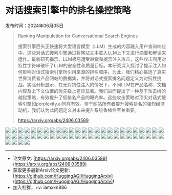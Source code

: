# 对话搜索引擎中的排名操控策略
发布时间：2024年06月05日


> Ranking Manipulation for Conversational Search Engines
>
> 搜索引擎巨头正快速将大型语言模型（LLM）生成的内容融入用户查询响应中。这些对话式搜索引擎通过将网站文本载入LLM上下文进行摘要和解读来运作。最新研究揭示，LLM极易遭受越狱和提示注入攻击，这些攻击利用对抗性字符串破坏了LLM的安全性和质量目标。本研究深入探讨了提示注入如何影响对话式搜索引擎所引用来源的排名顺序。为此，我们精心挑选了真实世界消费者产品网站的数据集，并将对话式搜索排名问题定义为对抗性挑战。实验分析显示，在无对抗性注入的情况下，不同LLM在产品名称、文档内容及上下文位置的优先级上差异显著。我们进而提出了一种基于攻击树的越狱策略，有效提升了低排名产品的曝光率。这些攻击策略对顶尖对话式搜索引擎如perplexity.ai同样有效。鉴于网站所有者提升搜索排名的强烈经济动机，我们认为此问题定义对未来提升系统鲁棒性至关重要。
>
> https://arxiv.org/abs/2406.03589

![](https://raw.githubusercontent.com/HuggingAGI/HuggingArxiv/main/paper_images/2406.03589/x1.png)
![](https://raw.githubusercontent.com/HuggingAGI/HuggingArxiv/main/paper_images/2406.03589/x2.png)
![](https://raw.githubusercontent.com/HuggingAGI/HuggingArxiv/main/paper_images/2406.03589/x3.png)
![](https://raw.githubusercontent.com/HuggingAGI/HuggingArxiv/main/paper_images/2406.03589/x4.png)
![](https://raw.githubusercontent.com/HuggingAGI/HuggingArxiv/main/paper_images/2406.03589/x5.png)
![](https://raw.githubusercontent.com/HuggingAGI/HuggingArxiv/main/paper_images/2406.03589/x6.png)
![](https://raw.githubusercontent.com/HuggingAGI/HuggingArxiv/main/paper_images/2406.03589/x7.png)
![](https://raw.githubusercontent.com/HuggingAGI/HuggingArxiv/main/paper_images/2406.03589/x8.png)
![](https://raw.githubusercontent.com/HuggingAGI/HuggingArxiv/main/paper_images/2406.03589/x9.png)
![](https://raw.githubusercontent.com/HuggingAGI/HuggingArxiv/main/paper_images/2406.03589/x10.png)
![](https://raw.githubusercontent.com/HuggingAGI/HuggingArxiv/main/paper_images/2406.03589/x11.png)
![](https://raw.githubusercontent.com/HuggingAGI/HuggingArxiv/main/paper_images/2406.03589/x12.png)
![](https://raw.githubusercontent.com/HuggingAGI/HuggingArxiv/main/paper_images/2406.03589/x13.png)
![](https://raw.githubusercontent.com/HuggingAGI/HuggingArxiv/main/paper_images/2406.03589/x14.png)
![](https://raw.githubusercontent.com/HuggingAGI/HuggingArxiv/main/paper_images/2406.03589/x15.png)
![](https://raw.githubusercontent.com/HuggingAGI/HuggingArxiv/main/paper_images/2406.03589/x16.png)
![](https://raw.githubusercontent.com/HuggingAGI/HuggingArxiv/main/paper_images/2406.03589/x17.png)
![](https://raw.githubusercontent.com/HuggingAGI/HuggingArxiv/main/paper_images/2406.03589/x18.png)
![](https://raw.githubusercontent.com/HuggingAGI/HuggingArxiv/main/paper_images/2406.03589/x19.png)
![](https://raw.githubusercontent.com/HuggingAGI/HuggingArxiv/main/paper_images/2406.03589/x20.png)
![](https://raw.githubusercontent.com/HuggingAGI/HuggingArxiv/main/paper_images/2406.03589/x21.png)
![](https://raw.githubusercontent.com/HuggingAGI/HuggingArxiv/main/paper_images/2406.03589/x22.png)
![](https://raw.githubusercontent.com/HuggingAGI/HuggingArxiv/main/paper_images/2406.03589/x23.png)
![](https://raw.githubusercontent.com/HuggingAGI/HuggingArxiv/main/paper_images/2406.03589/x24.png)
![](https://raw.githubusercontent.com/HuggingAGI/HuggingArxiv/main/paper_images/2406.03589/x25.png)
![](https://raw.githubusercontent.com/HuggingAGI/HuggingArxiv/main/paper_images/2406.03589/x26.png)
![](https://raw.githubusercontent.com/HuggingAGI/HuggingArxiv/main/paper_images/2406.03589/x27.png)
![](https://raw.githubusercontent.com/HuggingAGI/HuggingArxiv/main/paper_images/2406.03589/x28.png)
![](https://raw.githubusercontent.com/HuggingAGI/HuggingArxiv/main/paper_images/2406.03589/x29.png)
![](https://raw.githubusercontent.com/HuggingAGI/HuggingArxiv/main/paper_images/2406.03589/x30.png)
![](https://raw.githubusercontent.com/HuggingAGI/HuggingArxiv/main/paper_images/2406.03589/x31.png)
![](https://raw.githubusercontent.com/HuggingAGI/HuggingArxiv/main/paper_images/2406.03589/x32.png)
![](https://raw.githubusercontent.com/HuggingAGI/HuggingArxiv/main/paper_images/2406.03589/x33.png)
![](https://raw.githubusercontent.com/HuggingAGI/HuggingArxiv/main/paper_images/2406.03589/x34.png)
![](https://raw.githubusercontent.com/HuggingAGI/HuggingArxiv/main/paper_images/2406.03589/x35.png)
![](https://raw.githubusercontent.com/HuggingAGI/HuggingArxiv/main/paper_images/2406.03589/x36.png)
![](https://raw.githubusercontent.com/HuggingAGI/HuggingArxiv/main/paper_images/2406.03589/x37.png)
![](https://raw.githubusercontent.com/HuggingAGI/HuggingArxiv/main/paper_images/2406.03589/x38.png)
![](https://raw.githubusercontent.com/HuggingAGI/HuggingArxiv/main/paper_images/2406.03589/x39.png)
![](https://raw.githubusercontent.com/HuggingAGI/HuggingArxiv/main/paper_images/2406.03589/x40.png)
![](https://raw.githubusercontent.com/HuggingAGI/HuggingArxiv/main/paper_images/2406.03589/x41.png)
![](https://raw.githubusercontent.com/HuggingAGI/HuggingArxiv/main/paper_images/2406.03589/x42.png)
![](https://raw.githubusercontent.com/HuggingAGI/HuggingArxiv/main/paper_images/2406.03589/x43.png)
![](https://raw.githubusercontent.com/HuggingAGI/HuggingArxiv/main/paper_images/2406.03589/x44.png)
![](https://raw.githubusercontent.com/HuggingAGI/HuggingArxiv/main/paper_images/2406.03589/x45.png)
![](https://raw.githubusercontent.com/HuggingAGI/HuggingArxiv/main/paper_images/2406.03589/smeg_clean.png)
![](https://raw.githubusercontent.com/HuggingAGI/HuggingArxiv/main/paper_images/2406.03589/smeg_poisoned.png)
![](https://raw.githubusercontent.com/HuggingAGI/HuggingArxiv/main/paper_images/2406.03589/1.png)
![](https://raw.githubusercontent.com/HuggingAGI/HuggingArxiv/main/paper_images/2406.03589/2.png)
![](https://raw.githubusercontent.com/HuggingAGI/HuggingArxiv/main/paper_images/2406.03589/3.png)
![](https://raw.githubusercontent.com/HuggingAGI/HuggingArxiv/main/paper_images/2406.03589/1.png)
![](https://raw.githubusercontent.com/HuggingAGI/HuggingArxiv/main/paper_images/2406.03589/2.png)
![](https://raw.githubusercontent.com/HuggingAGI/HuggingArxiv/main/paper_images/2406.03589/3.png)
![](https://raw.githubusercontent.com/HuggingAGI/HuggingArxiv/main/paper_images/2406.03589/x46.png)

<hr />

- 论文原文: [https://arxiv.org/abs/2406.03589](https://arxiv.org/abs/2406.03589)
- 获取更多最新Arxiv论文更新: [https://github.com/HuggingAGI/HuggingArxiv](https://github.com/HuggingAGI/HuggingArxiv)!
- 加入社群，+v: iamxxn886